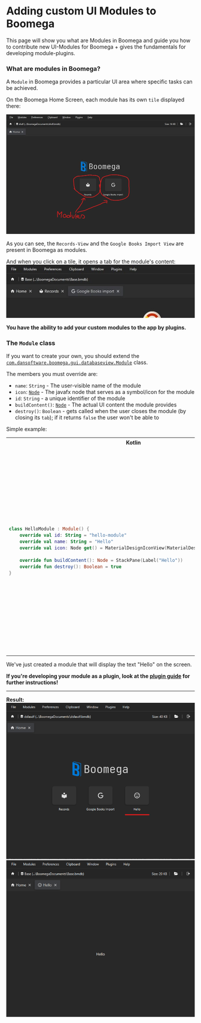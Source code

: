 # Adding custom UI Modules to Boomega

This page will show you what are Modules in Boomega and guide you how to contribute new UI-Modules for Boomega + gives
the fundamentals for developing module-plugins.

### What are modules in Boomega?

A `Module` in Boomega provides a particular UI
area where specific tasks can be achieved.

On the Boomega Home Screen, each module has its own `tile` displayed there:

![Tiles on the Boomega Home Screen](/docs/img/pluginguide/module_plugins/ModulesOnBoomegaHomeScreen.jpg)

As you can see, the `Records-View` and the `Google Books Import View` are present in Boomega as modules.

And when you click on a tile, it opens a tab for the module's content:
![Tabs displayed for modules](/docs/img/pluginguide/module_plugins/TabsOpenedForModules.jpg)

**You have the ability to add your custom modules to the app by plugins.**

### The `Module` class

If you want to create your own, you should extend
the [`com.dansoftware.boomega.gui.databaseview.Module`](/boomega-gui/src/main/kotlin/com/dansoftware/boomega/gui/databaseview/Module.kt) class.

The members you must override are:

* `name`: `String` - The user-visible name of the module
* `icon`: [`Node`](https://openjfx.io/javadoc/18/javafx.graphics/javafx/scene/Node.html) - The javafx node that serves
  as a symbol/icon for the module
* `id`: `String` - a unique identifier of the module
* `buildContent()`: [`Node`](https://openjfx.io/javadoc/18/javafx.graphics/javafx/scene/Node.html) - The actual UI
  content the module provides
* `destroy()`: `Boolean` - gets called when the user closes the module (by closing its `tab`); if it returns `false` the
  user won't be able to

Simple example:

<table>

<tr>
<th>Kotlin</th>
<th>Java</th>
</tr>

<tr>

<td>

```kotlin
class HelloModule : Module() {
    override val id: String = "hello-module"
    override val name: String = "Hello"
    override val icon: Node get() = MaterialDesignIconView(MaterialDesignIcon.EMOTICON_HAPPY)

    override fun buildContent(): Node = StackPane(Label("Hello"))
    override fun destroy(): Boolean = true
}
```

</td>

<td>

```java
public class HelloModule extends Module {

    @NotNull
    @Override
    public String getId() {
        return "hello-module";
    }

    @NotNull
    @Override
    public String getName() {
        return "Hello";
    }

    @NotNull
    @Override
    public Node getIcon() {
        return new MaterialDesignIconView(MaterialDesignIcon.EMOTICON_HAPPY);
    }

    @NotNull
    @Override
    protected Node buildContent() {
        return new StackPane(new Label("Hello"));
    }

    @Override
    protected boolean destroy() {
        return true;
    }
}
```

</td>

</tr>
</table>

We've just created a module that will display the text "Hello" on the screen.

**If you're developing your module as a plugin, look at the [plugin guide](../PLUGIN_GUIDE.md#module-plugins) for
further instructions!**

---
**Result:**  
![Result on the home screen](/docs/img/pluginguide/module_plugins/ResultOnHomeScreen.png)   
![Result opened](/docs/img/pluginguide/module_plugins/ResultOpened.png)